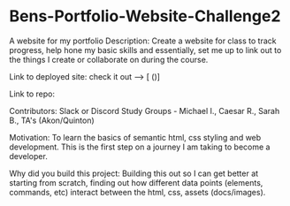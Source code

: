 # Bens-Portfolio-Website-Challenge2
A website for my portfolio
Description: Create a website for class to track progress, help hone my basic skills and essentially, set me up to link out to the things I create or collaborate on during the course.

Link to deployed site: check it out --> [ ()]

Link to repo: 

Contributors: Slack or Discord Study Groups - Michael I., Caesar R., Sarah B., TA's (Akon/Quinton)

Motivation: To learn the basics of semantic html, css styling and web development. This is the first step on a journey I am taking to become a developer.

Why did you build this project: Building this out so I can get better at starting from scratch, finding out how different data points (elements, commands, etc) interact between the html, css, assets (docs/images).